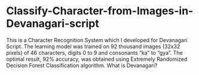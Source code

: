# Classify-Character-from-Images-in-Devanagari-script
This is a Character Recognition System which I developed for Devanagari  Script. The learning model was trained on 92 thousand images (32x32 pixels) of 46 characters, digits 0 to 9 and consonants “ka” to “gya”. The optimal result, 92% accuracy, was obtained using Extremely Randomized Decision Forest Classification algorithm.  What is Devanagari?
